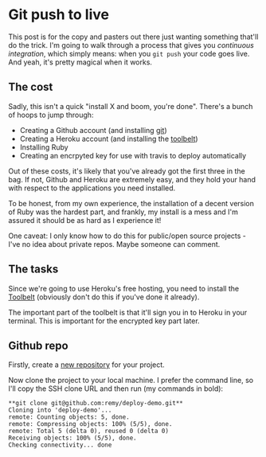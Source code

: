 # Git push to live

This post is for the copy and pasters out there just wanting something that'll do the trick. I'm going to walk through a process that gives you *continuous integration*, which simply means: when you `git push` your code goes live. And yeah, it's pretty magical when it works.

## The cost

Sadly, this isn't a quick "install X and boom, you're done". There's a bunch of hoops to jump through:

- Creating a Github account (and installing [git](https://help.github.com/articles/set-up-git))
- Creating a Heroku account (and installing the [toolbelt](https://devcenter.heroku.com/articles/quickstart#step-2-install-the-heroku-toolbelt))
- Installing Ruby
- Creating an encrpyted key for use with travis to deploy automatically

Out of these costs, it's likely that you've already got the first three in the bag. If not, Github and Heroku are extremely easy, and they hold your hand with respect to the applications you need installed.

To be honest, from my own experience, the installation of a decent version of Ruby was the hardest part, and frankly, my install is a mess and I'm assured it should be as hard as I experience it!

One caveat: I only know how to do this for public/open source projects - I've no idea about private repos. Maybe someone can comment.

## The tasks

Since we're going to use Heroku's free hosting, you need to install the [Toolbelt](https://devcenter.heroku.com/articles/quickstart#step-2-install-the-heroku-toolbelt) (obviously don't do this if you've done it already).

The important part of the toolbelt is that it'll sign you in to Heroku in your terminal. This is important for the encrypted key part later.

## Github repo

Firstly, create a [new repository](https://github.com/new) for your project.

Now clone the project to your local machine. I prefer the command line, so I'll copy the SSH clone URL and then run (my commands in bold):

```
**git clone git@github.com:remy/deploy-demo.git**
Cloning into 'deploy-demo'...
remote: Counting objects: 5, done.
remote: Compressing objects: 100% (5/5), done.
remote: Total 5 (delta 0), reused 0 (delta 0)
Receiving objects: 100% (5/5), done.
Checking connectivity... done
```
